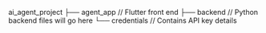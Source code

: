 ai_agent_project
├── agent_app // Flutter front end
├── backend // Python backend files will go here
└── credentials // Contains API key details
